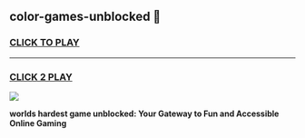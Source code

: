 
## color-games-unblocked 👋
<h3>
<a href="https://premium.freeplayer.one?title=color-games-unblocked&ref=14F">CLICK TO PLAY</a></h3>
<hr>

<h3>
<a href="https://premium.freeplayer.one?title=color-games-unblocked&ref=14F">CLICK 2 PLAY</a>
  
</h3>

<a href="https://premium.freeplayer.one?title=color-games-unblocked&ref=12F/"><img src="https://clearcache.store/games.png"></a>


**worlds hardest game unblocked: Your Gateway to Fun and Accessible Online Gaming**

